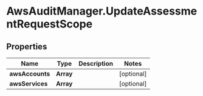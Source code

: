 # AwsAuditManager.UpdateAssessmentRequestScope

## Properties

Name | Type | Description | Notes
------------ | ------------- | ------------- | -------------
**awsAccounts** | **Array** |  | [optional] 
**awsServices** | **Array** |  | [optional] 


